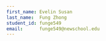 ```yaml
---
first_name: Evelin Susan
last_name:  Fung Zhong
student_id: funge549
email:      funge549@newschool.edu
---
```


